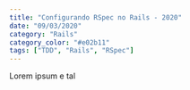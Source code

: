 ```yaml
---
title: "Configurando RSpec no Rails - 2020"
date: "09/03/2020"
category: "Rails"
category_color: "#e02b11"
tags: ["TDD", "Rails", "RSpec"]
---
```


Lorem ipsum e tal